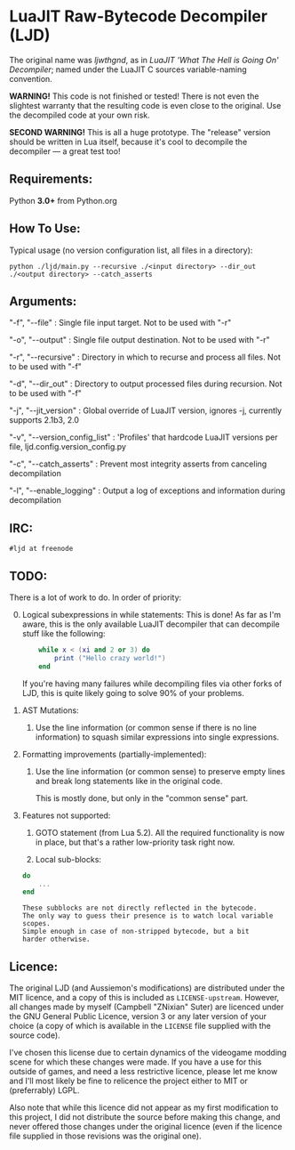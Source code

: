 LuaJIT Raw-Bytecode Decompiler (LJD)
===

The original name was _ljwthgnd_, as in _LuaJIT 'What The Hell is Going On'
Decompiler_; named under the LuaJIT C sources variable-naming convention.


__WARNING!__ This code is not finished or tested! There is not even
the slightest warranty that the resulting code is even close to the original.
Use the decompiled code at your own risk.

__SECOND WARNING!__ This is all a huge prototype. The "release" version
should be written in Lua itself, because it's cool to
decompile the decompiler — a great test too!


Requirements:
---

Python __3.0+__ from Python.org


How To Use:
---

Typical usage (no version configuration list, all files in a directory):
```
python ./ljd/main.py --recursive ./<input directory> --dir_out ./<output directory> --catch_asserts
```


Arguments:
---

"-f", "--file" : Single file input target. Not to be used with "-r"

"-o", "--output" : Single file output destination. Not to be used with "-r"

"-r", "--recursive" : Directory in which to recurse and process all files. Not to be used with "-f"

"-d", "--dir_out" : Directory to output processed files during recursion. Not to be used with "-f"

"-j", "--jit_version" : Global override of LuaJIT version, ignores -j, currently supports 2.1b3, 2.0

"-v", "--version_config_list" : 'Profiles' that hardcode LuaJIT versions per file, ljd.config.version_config.py

"-c", "--catch_asserts" : Prevent most integrity asserts from canceling decompilation

"-l", "--enable_logging" : Output a log of exceptions and information during decompilation


IRC:
---

```#ljd at freenode```


TODO:
---

There is a lot of work to do. In order of priority:

0. Logical subexpressions in while statements:
	This is done! As far as I'm aware, this is the only available LuaJIT decompiler
	that can decompile stuff like the following:

	```lua
		while x < (xi and 2 or 3) do
			print ("Hello crazy world!")
		end
	```

	If you're having many failures while decompiling files via other forks of LJD, this
	is quite likely going to solve 90% of your problems.

1. AST Mutations:
	1. Use the line information (or common sense if there is no line
	   information) to squash similar expressions into single expressions.

2. Formatting improvements (partially-implemented):
	1. Use the line information (or common sense) to preserve empty lines
	   and break long statements like in the original code.
	   
	   This is mostly done, but only in the "common sense" part.

3. Features not supported:
	1. GOTO statement (from Lua 5.2). All the required functionality is
		now in place, but that's a rather low-priority task right now.

	2. Local sub-blocks:
	```lua
	do
		...
	end
	```
	   These subblocks are not directly reflected in the bytecode.
	   The only way to guess their presence is to watch local variable scopes.
	   Simple enough in case of non-stripped bytecode, but a bit
	   harder otherwise.

Licence:
---

The original LJD (and Aussiemon's modifications) are distributed under the MIT licence, and a
copy of this is included as `LICENSE-upstream`. However, all changes made by myself
(Campbell "ZNixian" Suter) are licenced under the GNU General Public Licence, version 3 or any later
version of your choice (a copy of which is available in the `LICENSE` file supplied with the source code).

I've chosen this license due to certain dynamics of the videogame modding scene for which these changes
were made. If you have a use for this outside of games, and need a less restrictive licence, please let me know
and I'll most likely be fine to relicence the project either to MIT or (preferrably) LGPL.

Also note that while this licence did not appear as my first modification to this project, I did not
distribute the source before making this change, and never offered those changes under the original licence
(even if the licence file supplied in those revisions was the original one).
